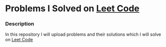 # Problems I Solved on [Leet Code](https://leetcode.com/)

### Description

In this repository I will upload problems and their solutions which I will solve on [Leet Code](https://leetcode.com/)
